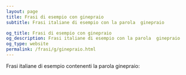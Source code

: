 ```yaml
---
layout: page
title: Frasi di esempio con ginepraio 
subtitle: Frasi italiane di esempio con la parola  ginepraio

og_title: Frasi di esempio con ginepraio 
og_description: Frasi italiane di esempio con la parola  ginepraio
og_type: website
permalink: /frasi/g/ginepraio.html
---
```


Frasi italiane di esempio contenenti la parola ginepraio:


